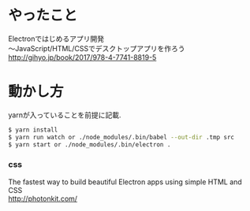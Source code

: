 # やったこと
Electronではじめるアプリ開発<br>
～JavaScript/HTML/CSSでデスクトップアプリを作ろう<br>
http://gihyo.jp/book/2017/978-4-7741-8819-5

# 動かし方
yarnが入っていることを前提に記載.

```sh
$ yarn install
$ yarn run watch or ./node_modules/.bin/babel --out-dir .tmp src
$ yarn start or ./node_modules/.bin/electron .
```

### css
The fastest way to build beautiful Electron apps using simple HTML and CSS<br>
http://photonkit.com/